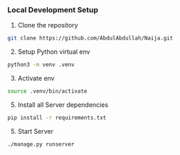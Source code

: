 ### Local Development Setup

1. Clone the repository

```bash
git clone https://github.com/AbdulAbdullah/Naija.git
```

2. Setup Python virtual env
```bash
python3 -m venv .venv
```

3. Activate env
```bash
source .venv/bin/activate
```

5. Install all Server dependencies
```bash
pip install -r requirements.txt
```

5. Start Server 
```bash
./manage.py runserver
```